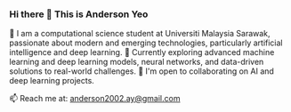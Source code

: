 ### Hi there 👋 This is Anderson Yeo 

🔭 I am a computational science student at Universiti Malaysia Sarawak, passionate about modern and emerging technologies, particularly artificial intelligence and deep learning.
🌱 Currently exploring advanced machine learning and deep learning models, neural networks, and data-driven solutions to real-world challenges.
👯 I'm open to collaborating on AI and deep learning projects.

📫 Reach me at: anderson2002.ay@gmail.com

